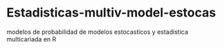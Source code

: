 # Estadisticas-multiv-model-estocas
modelos de probabilidad de modelos estocasticos y estadistica multicariada en R
